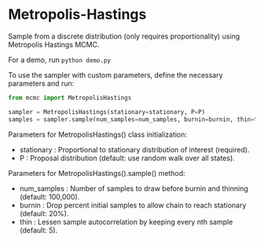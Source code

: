 # Metropolis-Hastings
Sample from a discrete distribution (only requires proportionality) using Metropolis Hastings MCMC.

For a demo, run `python demo.py`

To use the sampler with custom parameters, define the necessary parameters and run:
```python
from mcmc import MetropolisHastings

sampler = MetropolisHastings(stationary=stationary, P=P)
samples = sampler.sample(num_samples=num_samples, burnin=burnin, thin=thin)
```

Parameters for MetropolisHastings() class initialization:
* stationary : Proportional to stationary distribution of interest (required).
* P : Proposal distribution (default: use random walk over all states).

Parameters for MetropolisHastings().sample() method:
* num_samples : Number of samples to draw before burnin and thinning (default: 100,000).
* burnin : Drop percent initial samples to allow chain to reach stationary (default: 20%).
* thin : Lessen sample autocorrelation by keeping every nth sample (default: 5).
